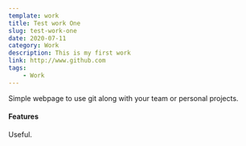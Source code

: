 ```yaml
---
template: work
title: Test work One
slug: test-work-one
date: 2020-07-11
category: Work
description: This is my first work
link: http://www.github.com
tags:
    - Work
---
```


Simple webpage to use git along with your team or personal projects.

#### Features

Useful.
